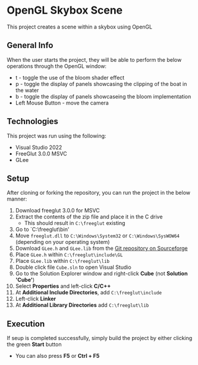 # OpenGL Skybox Scene
This project creates a scene within a skybox using OpenGL

## General Info
When the user starts the project, they will be able to perform the below operations through the OpenGL window:
 * t - toggle the use of the bloom shader effect
 * p - toggle the display of panels showcasing the clipping of the boat in the water
 * b - toggle the display of panels showcaseing the bloom implementation
 * Left Mouse Button - move the camera

## Technologies
This project was run using the following:
* Visual Studio 2022
* FreeGlut 3.0.0 MSVC
* GLee

## Setup
After cloning or forking the repository, you can run the project in the below manner:
1. Download freeglut 3.0.0 for MSVC
2. Extract the contents of the zip file and place it in the C drive
   - This should result in `C:\freeglut` existing
3. Go to `C:\freeglut\bin'
4. Move `freeglut.dll` to `C:\Windows\System32` or `C:\Windows\SysWOW64` (depending on your operating system)
5. Download `GLee.h` and `GLee.lib` from the [Git repository on Sourceforge](https://sourceforge.net/p/glee/glee/ci/master/tree/)
6. Place `GLee.h` within `C:\freeglut\include\GL`
7. Place `GLee.lib` within `C:\freeglut\lib`
8. Double click file `Cube.sln` to open Visual Studio
9. Go to the Solution Explorer window and right-click **Cube** (not **Solution 'Cube'**)
10. Select **Properties** and left-click **C/C++**
11. At **Additional Include Directories**, add `C:\freeglut\include`
12. Left-click **Linker**
13. At **Additional Library Directories** add `C:\freeglut\lib`

## Execution
If seup is completed successfully, simply build the project by either clicking the green **Start** button
* You can also press **F5** or **Ctrl + F5**
